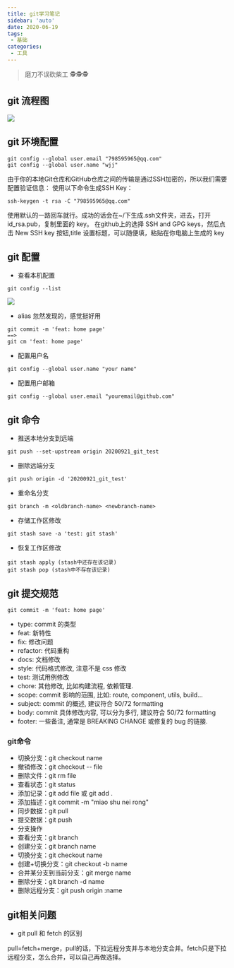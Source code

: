 ```yaml
---
title: git学习笔记
sidebar: 'auto'
date: 2020-06-19
tags:
 - 基础
categories:
 - 工具
---
```


> 磨刀不误砍柴工 🕵🕵🕵

<!-- more -->

## git 流程图
![](https://p1-juejin.byteimg.com/tos-cn-i-k3u1fbpfcp/794f50db9b2f40f999ef162172061933~tplv-k3u1fbpfcp-zoom-1.image)

## git 环境配置

```
git config --global user.email "798595965@qq.com"
git config --global user.name "wjj"
```


由于你的本地Git仓库和GitHub仓库之间的传输是通过SSH加密的，所以我们需要配置验证信息：
使用以下命令生成SSH Key：

```
ssh-keygen -t rsa -C "798595965@qq.com"
```


使用默认的一路回车就行。成功的话会在~/下生成.ssh文件夹，进去，打开 id_rsa.pub，复制里面的 key。
在github上的选择 SSH and GPG keys，然后点击 New SSH key 按钮,title 设置标题，可以随便填，粘贴在你电脑上生成的 key

## git 配置
* 查看本机配置

```
git config --list
```
![](https://p9-juejin.byteimg.com/tos-cn-i-k3u1fbpfcp/e912f7fa4a2645ada6b05a2562d128a7~tplv-k3u1fbpfcp-zoom-1.image)

* alias 忽然发现的，感觉挺好用

```
git commit -m 'feat: home page'
==>
git cm 'feat: home page'
```
* 配置用户名

```
git config --global user.name "your name"
```
* 配置用户邮箱

```
git config --global user.email "youremail@github.com"
```
## git 命令

* 推送本地分支到远端

```
git push --set-upstream origin 20200921_git_test
```
* 删除远端分支

```
git push origin -d '20200921_git_test'
```
* 重命名分支

```
git branch -m <oldbranch-name> <newbranch-name>
```
* 存储工作区修改

```
git stash save -a 'test: git stash'
```
* 恢复工作区修改

```
git stash apply (stash中还存在该记录)
git stash pop (stash中不存在该记录)
```


## git 提交规范

```
git commit -m 'feat: home page'
```

- type: commit 的类型
- feat: 新特性
- fix: 修改问题
- refactor: 代码重构
- docs: 文档修改
- style: 代码格式修改, 注意不是 css 修改
- test: 测试用例修改
- chore: 其他修改, 比如构建流程, 依赖管理.
- scope: commit 影响的范围, 比如: route, component, utils, build...
- subject: commit 的概述, 建议符合  50/72 formatting
- body: commit 具体修改内容, 可以分为多行, 建议符合 50/72 formatting
- footer: 一些备注, 通常是 BREAKING CHANGE 或修复的 bug 的链接.

### git命令
- 切换分支：git checkout name
- 撤销修改：git checkout -- file
- 删除文件：git rm file
- 查看状态：git status
- 添加记录：git add file 或 git add .
- 添加描述：git commit -m "miao shu nei rong"
- 同步数据：git pull
- 提交数据：git push
- 分支操作
- 查看分支：git branch
- 创建分支：git branch name
- 切换分支：git checkout name
- 创建+切换分支：git checkout -b name
- 合并某分支到当前分支：git merge name
- 删除分支：git branch -d name
- 删除远程分支：git push origin :name
## git相关问题

* git pull 和 fetch 的区别

pull=fetch+merge，pull的话，下拉远程分支并与本地分支合并。fetch只是下拉远程分支，怎么合并，可以自己再做选择。